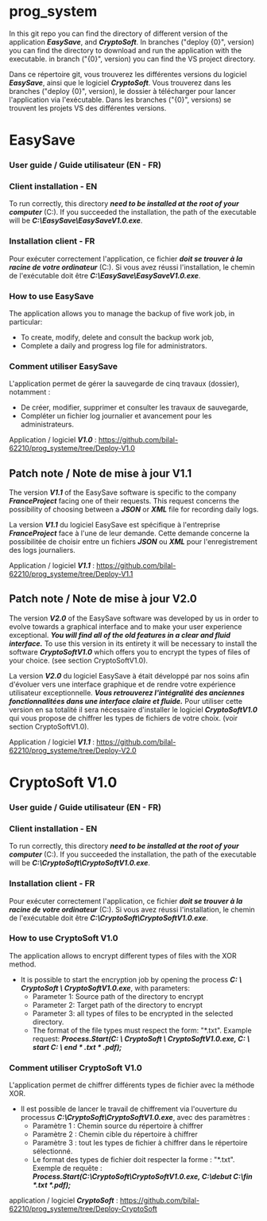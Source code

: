 # prog_system
In this git repo you can find the directory of different version of the application **_EasySave_**, and **_CryptoSoft_**.
In branches ("deploy {0}", version) you can find the directory to download and run the application with the executable.
in branch ("{0}", version) you can find the VS project directory.

Dans ce répertoire git, vous trouverez les différentes versions du logiciel **_EasySave_**, ainsi que le logiciel **_CryptoSoft_**.
Vous trouverez dans les branches ("deploy {0}", version), le dossier à télécharger pour lancer l'application via l'exécutable.
Dans les branches ("{0}", versions) se trouvent les projets VS des différentes versions.

# EasySave
### User guide / Guide utilisateur (EN - FR)

### Client installation - EN
To run correctly, this directory **_need to be installed at the root of your computer_** (C:\).
If you succeeded the installation, the path of the executable will be **_C:\EasySave\EasySaveV1.0.exe_**.

### Installation client - FR
Pour exécuter correctement l'application, ce fichier **_doit se trouver à la racine de votre ordinateur_** (C:\).
Si vous avez réussi l'installation, le chemin de l'exécutable doit être **_C:\EasySave\EasySaveV1.0.exe_**.


### How to use EasySave
The application allows you to manage the backup of five work job, in particular:
- To create, modify, delete and consult the backup work job,
- Complete a daily and progress log file for administrators.

### Comment utiliser EasySave
L'application permet de gérer la sauvegarde de cinq travaux (dossier), notamment : 
- De créer, modifier, supprimer et consulter les travaux de sauvegarde,
- Compléter un fichier log journalier et avancement pour les administrateurs.

Application / logiciel **_V1.0_** : https://github.com/bilal-62210/prog_systeme/tree/Deploy-V1.0


## Patch note / Note de mise à jour V1.1
The version **_V1.1_** of the EasySave software is specific to the company **_FranceProject_** facing one of their requests.
This request concerns the possibility of choosing between a **_JSON_** or **_XML_** file for recording daily logs.

La version **_V1.1_** du logiciel EasySave est spécifique à l'entreprise **_FranceProject_** face à l'une de leur demande.
Cette demande concerne la possibilitée de choisir entre un fichiers **_JSON_** ou **_XML_** pour l'enregistrement des logs journaliers.

Application / logiciel **_V1.1_** : https://github.com/bilal-62210/prog_systeme/tree/Deploy-V1.1


## Patch note / Note de mise à jour V2.0
The version **_V2.0_** of the EasySave software was developed by us in order to evolve towards a graphical interface and to make your user experience exceptional.
**_You will find all of the old features in a clear and fluid interface._**
To use this version in its entirety it will be necessary to install the software **_CryptoSoftV1.0_** which offers you to encrypt the types of files of your choice. (see section CryptoSoftV1.0).


La version **_V2.0_** du logiciel EasySave à était développé par nos soins afin d'évoluer vers une interface graphique et de rendre votre expérience utilisateur exceptionnelle.
**_Vous retrouverez l'intégralité des anciennes fonctionnalitées dans une interface claire et fluide._**
Pour utiliser cette version en sa totalité il sera nécessaire d'installer le logiciel **_CryptoSoftV1.0_** qui vous propose de chiffrer les types de fichiers de votre choix. (voir section CryptoSoftV1.0).


Application / logiciel **_V1.1_** : https://github.com/bilal-62210/prog_systeme/tree/Deploy-V2.0



# CryptoSoft V1.0
### User guide / Guide utilisateur (EN - FR)

### Client installation - EN
To run correctly, this directory **_need to be installed at the root of your computer_** (C:\).
If you succeeded the installation, the path of the executable will be **_C:\CryptoSoft\CryptoSoftV1.0.exe_**.

### Installation client - FR
Pour exécuter correctement l'application, ce fichier **_doit se trouver à la racine de votre ordinateur_** (C:\).
Si vous avez réussi l'installation, le chemin de l'exécutable doit être **_C:\CryptoSoft\CryptoSoftV1.0.exe_**.


### How to use CryptoSoft V1.0
The application allows to encrypt different types of files with the XOR method.
- It is possible to start the encryption job by opening the process **_C: \ CryptoSoft \ CryptoSoftV1.0.exe_**, with parameters:
     - Parameter 1: Source path of the directory to encrypt
     - Parameter 2: Target path of the directory to encrypt
     - Parameter 3: all types of files to be encrypted in the selected directory.
     - The format of the file types must respect the form: "*.txt".
Example request: **_Process.Start(C: \ CryptoSoft \ CryptoSoftV1.0.exe, C: \ start C: \ end * .txt * .pdf);_**

### Comment utiliser CryptoSoft V1.0
L'application permet de chiffrer différents types de fichier avec la méthode XOR. 
- Il est possible de lancer le travail de chiffrement via l'ouverture du processus **_C:\CryptoSoft\CryptoSoftV1.0.exe_**, avec des paramètres : 
    - Paramètre 1 : Chemin source du répertoire à chiffrer
    - Paramètre 2 : Chemin cible du répertoire à chiffrer
    - Paramètre 3 : tout les types de fichier à chiffrer dans le répertoire sélectionné.
    - Le format des types de fichier doit respecter la forme : "*.txt".
Exemple de requête : **_Process.Start(C:\CryptoSoft\CryptoSoftV1.0.exe, C:\debut C:\fin *.txt *.pdf);_**

application / logiciel **_CryptoSoft_** : https://github.com/bilal-62210/prog_systeme/tree/Deploy-CryptoSoft